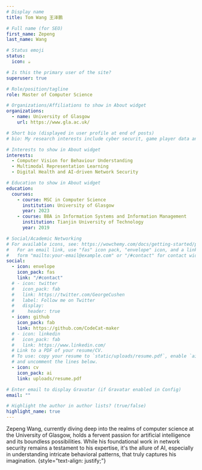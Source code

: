 ```yaml
---
# Display name
title: Tom Wang 王泽鹏

# Full name (for SEO)
first_name: Zepeng
last_name: Wang

# Status emoji
status:
  icon: ☕️

# Is this the primary user of the site?
superuser: true

# Role/position/tagline
role: Master of Computer Science

# Organizations/Affiliations to show in About widget
organizations:
  - name: University of Glasgow
    url: https://www.gla.ac.uk/

# Short bio (displayed in user profile at end of posts)
# bio: My research interests include cyber securit, game player data analysis.

# Interests to show in About widget
interests:
  - Computer Vision for Behaviour Understanding
  - Multimodal Representation Learning
  - Digital Health and AI-driven Network Security

# Education to show in About widget
education:
  courses:
    - course: MSC in Computer Science
      institution: University of Glasgow
      year: 2023
    - course: BBA in Information Systems and Information Management
      institution: Tianjin University of Technology
      year: 2019

# Social/Academic Networking
# For available icons, see: https://wowchemy.com/docs/getting-started/page-builder/#icons
#   For an email link, use "fas" icon pack, "envelope" icon, and a link in the
#   form "mailto:your-email@example.com" or "/#contact" for contact widget.
social:
  - icon: envelope
    icon_pack: fas
    link: "/#contact"
  # - icon: twitter
  #   icon_pack: fab
  #   link: https://twitter.com/GeorgeCushen
  #   label: Follow me on Twitter
  #   display:
  #     header: true
  - icon: github
    icon_pack: fab
    link: https://github.com/CodeCat-maker
  # - icon: linkedin
  #   icon_pack: fab
  #   link: https://www.linkedin.com/
  # Link to a PDF of your resume/CV.
  # To use: copy your resume to `static/uploads/resume.pdf`, enable `ai` icons in `params.yaml`,
  # and uncomment the lines below.
  - icon: cv
    icon_pack: ai
    link: uploads/resume.pdf

# Enter email to display Gravatar (if Gravatar enabled in Config)
email: ""

# Highlight the author in author lists? (true/false)
highlight_name: true
---
```


Zepeng Wang, currently diving deep into the realms of computer science at the University of Glasgow, holds a fervent passion for artificial intelligence and its boundless possibilities.
While his foundational work in network security remains a testament to his expertise, it's the allure of AI, especially in understanding intricate behavioral patterns, that truly captures his imagination.
{style="text-align: justify;"}
